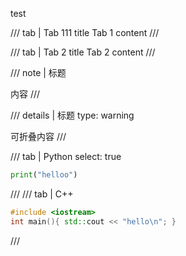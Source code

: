 test

/// tab | Tab 111 title
Tab 1 content
///

/// tab | Tab 2 title
Tab 2 content
///

/// note | 标题

内容
///

/// details | 标题
    type: warning

可折叠内容
///

/// tab | Python
     select: true

```python
print("helloo")
```
///
/// tab | C++
```cpp
#include <iostream>
int main(){ std::cout << "hello\n"; }
```
///